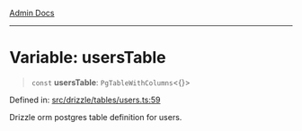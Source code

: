 [Admin Docs](/)

***

# Variable: usersTable

> `const` **usersTable**: `PgTableWithColumns`\<\{\}\>

Defined in: [src/drizzle/tables/users.ts:59](https://github.com/PalisadoesFoundation/talawa-api/blob/c0493e690fb59bf2b3a98d1507811ac221fdc899/src/drizzle/tables/users.ts#L59)

Drizzle orm postgres table definition for users.
